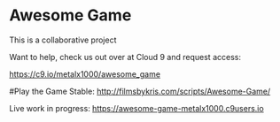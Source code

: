 # Awesome Game
This is a collaborative project 

Want to help, check us out over at Cloud 9 and request access:

https://c9.io/metalx1000/awesome_game

#Play the Game
Stable: http://filmsbykris.com/scripts/Awesome-Game/

Live work in progress: https://awesome-game-metalx1000.c9users.io

